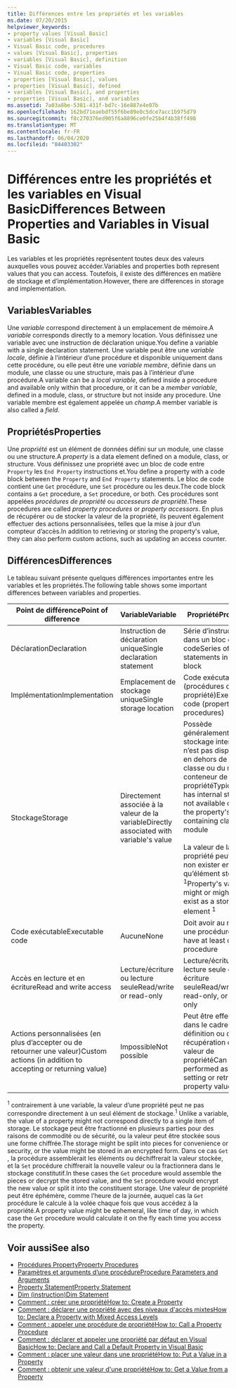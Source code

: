 ```yaml
---
title: Différences entre les propriétés et les variables
ms.date: 07/20/2015
helpviewer_keywords:
- property values [Visual Basic]
- variables [Visual Basic]
- Visual Basic code, procedures
- values [Visual Basic], properties
- variables [Visual Basic], definition
- Visual Basic code, variables
- Visual Basic code, properties
- properties [Visual Basic], values
- properties [Visual Basic], defined
- variables [Visual Basic], and properties
- properties [Visual Basic], and variables
ms.assetid: 7a03a8be-5381-431f-bd7c-16e887e4e07b
ms.openlocfilehash: 162bd71eaebdf55f6be89e0c5dce7acc1b975d79
ms.sourcegitcommit: f8c270376ed905f6a8896ce0fe25b4f4b38ff498
ms.translationtype: MT
ms.contentlocale: fr-FR
ms.lasthandoff: 06/04/2020
ms.locfileid: "84403302"
---
```

# <a name="differences-between-properties-and-variables-in-visual-basic"></a><span data-ttu-id="8f86f-102">Différences entre les propriétés et les variables en Visual Basic</span><span class="sxs-lookup"><span data-stu-id="8f86f-102">Differences Between Properties and Variables in Visual Basic</span></span>
<span data-ttu-id="8f86f-103">Les variables et les propriétés représentent toutes deux des valeurs auxquelles vous pouvez accéder.</span><span class="sxs-lookup"><span data-stu-id="8f86f-103">Variables and properties both represent values that you can access.</span></span> <span data-ttu-id="8f86f-104">Toutefois, il existe des différences en matière de stockage et d’implémentation.</span><span class="sxs-lookup"><span data-stu-id="8f86f-104">However, there are differences in storage and implementation.</span></span>  
  
## <a name="variables"></a><span data-ttu-id="8f86f-105">Variables</span><span class="sxs-lookup"><span data-stu-id="8f86f-105">Variables</span></span>  
 <span data-ttu-id="8f86f-106">Une *variable* correspond directement à un emplacement de mémoire.</span><span class="sxs-lookup"><span data-stu-id="8f86f-106">A *variable* corresponds directly to a memory location.</span></span> <span data-ttu-id="8f86f-107">Vous définissez une variable avec une instruction de déclaration unique.</span><span class="sxs-lookup"><span data-stu-id="8f86f-107">You define a variable with a single declaration statement.</span></span> <span data-ttu-id="8f86f-108">Une variable peut être une *variable locale*, définie à l’intérieur d’une procédure et disponible uniquement dans cette procédure, ou elle peut être une *variable membre*, définie dans un module, une classe ou une structure, mais pas à l’intérieur d’une procédure.</span><span class="sxs-lookup"><span data-stu-id="8f86f-108">A variable can be a *local variable*, defined inside a procedure and available only within that procedure, or it can be a *member variable*, defined in a module, class, or structure but not inside any procedure.</span></span> <span data-ttu-id="8f86f-109">Une variable membre est également appelée un *champ*.</span><span class="sxs-lookup"><span data-stu-id="8f86f-109">A member variable is also called a *field*.</span></span>  
  
## <a name="properties"></a><span data-ttu-id="8f86f-110">Propriétés</span><span class="sxs-lookup"><span data-stu-id="8f86f-110">Properties</span></span>  
 <span data-ttu-id="8f86f-111">Une *propriété* est un élément de données défini sur un module, une classe ou une structure.</span><span class="sxs-lookup"><span data-stu-id="8f86f-111">A *property* is a data element defined on a module, class, or structure.</span></span> <span data-ttu-id="8f86f-112">Vous définissez une propriété avec un bloc de code entre `Property` les `End Property` instructions et.</span><span class="sxs-lookup"><span data-stu-id="8f86f-112">You define a property with a code block between the `Property` and `End Property` statements.</span></span> <span data-ttu-id="8f86f-113">Le bloc de code contient une `Get` procédure, une `Set` procédure ou les deux.</span><span class="sxs-lookup"><span data-stu-id="8f86f-113">The code block contains a `Get` procedure, a `Set` procedure, or both.</span></span> <span data-ttu-id="8f86f-114">Ces procédures sont appelées *procédures de propriété* ou *accesseurs de propriété*.</span><span class="sxs-lookup"><span data-stu-id="8f86f-114">These procedures are called *property procedures* or *property accessors*.</span></span> <span data-ttu-id="8f86f-115">En plus de récupérer ou de stocker la valeur de la propriété, ils peuvent également effectuer des actions personnalisées, telles que la mise à jour d’un compteur d’accès.</span><span class="sxs-lookup"><span data-stu-id="8f86f-115">In addition to retrieving or storing the property's value, they can also perform custom actions, such as updating an access counter.</span></span>  
  
## <a name="differences"></a><span data-ttu-id="8f86f-116">Différences</span><span class="sxs-lookup"><span data-stu-id="8f86f-116">Differences</span></span>  
 <span data-ttu-id="8f86f-117">Le tableau suivant présente quelques différences importantes entre les variables et les propriétés.</span><span class="sxs-lookup"><span data-stu-id="8f86f-117">The following table shows some important differences between variables and properties.</span></span>  
  
|<span data-ttu-id="8f86f-118">Point de différence</span><span class="sxs-lookup"><span data-stu-id="8f86f-118">Point of difference</span></span>|<span data-ttu-id="8f86f-119">Variable</span><span class="sxs-lookup"><span data-stu-id="8f86f-119">Variable</span></span>|<span data-ttu-id="8f86f-120">Propriété</span><span class="sxs-lookup"><span data-stu-id="8f86f-120">Property</span></span>|  
|-------------------------|--------------|--------------|  
|<span data-ttu-id="8f86f-121">Déclaration</span><span class="sxs-lookup"><span data-stu-id="8f86f-121">Declaration</span></span>|<span data-ttu-id="8f86f-122">Instruction de déclaration unique</span><span class="sxs-lookup"><span data-stu-id="8f86f-122">Single declaration statement</span></span>|<span data-ttu-id="8f86f-123">Série d’instructions dans un bloc de code</span><span class="sxs-lookup"><span data-stu-id="8f86f-123">Series of statements in a code block</span></span>|  
|<span data-ttu-id="8f86f-124">Implémentation</span><span class="sxs-lookup"><span data-stu-id="8f86f-124">Implementation</span></span>|<span data-ttu-id="8f86f-125">Emplacement de stockage unique</span><span class="sxs-lookup"><span data-stu-id="8f86f-125">Single storage location</span></span>|<span data-ttu-id="8f86f-126">Code exécutable (procédures de propriété)</span><span class="sxs-lookup"><span data-stu-id="8f86f-126">Executable code (property procedures)</span></span>|  
|<span data-ttu-id="8f86f-127">Stockage</span><span class="sxs-lookup"><span data-stu-id="8f86f-127">Storage</span></span>|<span data-ttu-id="8f86f-128">Directement associée à la valeur de la variable</span><span class="sxs-lookup"><span data-stu-id="8f86f-128">Directly associated with variable's value</span></span>|<span data-ttu-id="8f86f-129">Possède généralement un stockage interne qui n’est pas disponible en dehors de la classe ou du module conteneur de la propriété</span><span class="sxs-lookup"><span data-stu-id="8f86f-129">Typically has internal storage not available outside the property's containing class or module</span></span><br /><br /> <span data-ttu-id="8f86f-130">La valeur de la propriété peut ou non exister en tant qu’élément stocké <sup>1</sup></span><span class="sxs-lookup"><span data-stu-id="8f86f-130">Property's value might or might not exist as a stored element <sup>1</sup></span></span>|  
|<span data-ttu-id="8f86f-131">Code exécutable</span><span class="sxs-lookup"><span data-stu-id="8f86f-131">Executable code</span></span>|<span data-ttu-id="8f86f-132">Aucune</span><span class="sxs-lookup"><span data-stu-id="8f86f-132">None</span></span>|<span data-ttu-id="8f86f-133">Doit avoir au moins une procédure</span><span class="sxs-lookup"><span data-stu-id="8f86f-133">Must have at least one procedure</span></span>|  
|<span data-ttu-id="8f86f-134">Accès en lecture et en écriture</span><span class="sxs-lookup"><span data-stu-id="8f86f-134">Read and write access</span></span>|<span data-ttu-id="8f86f-135">Lecture/écriture ou lecture seule</span><span class="sxs-lookup"><span data-stu-id="8f86f-135">Read/write or read-only</span></span>|<span data-ttu-id="8f86f-136">Lecture/écriture, lecture seule ou écriture seule</span><span class="sxs-lookup"><span data-stu-id="8f86f-136">Read/write, read-only, or write-only</span></span>|  
|<span data-ttu-id="8f86f-137">Actions personnalisées (en plus d’accepter ou de retourner une valeur)</span><span class="sxs-lookup"><span data-stu-id="8f86f-137">Custom actions (in addition to accepting or returning value)</span></span>|<span data-ttu-id="8f86f-138">Impossible</span><span class="sxs-lookup"><span data-stu-id="8f86f-138">Not possible</span></span>|<span data-ttu-id="8f86f-139">Peut être effectué dans le cadre de la définition ou de la récupération de la valeur de propriété</span><span class="sxs-lookup"><span data-stu-id="8f86f-139">Can be performed as part of setting or retrieving property value</span></span>|  
  
 <span data-ttu-id="8f86f-140"><sup>1</sup> contrairement à une variable, la valeur d’une propriété peut ne pas correspondre directement à un seul élément de stockage.</span><span class="sxs-lookup"><span data-stu-id="8f86f-140"><sup>1</sup> Unlike a variable, the value of a property might not correspond directly to a single item of storage.</span></span> <span data-ttu-id="8f86f-141">Le stockage peut être fractionné en plusieurs parties pour des raisons de commodité ou de sécurité, ou la valeur peut être stockée sous une forme chiffrée.</span><span class="sxs-lookup"><span data-stu-id="8f86f-141">The storage might be split into pieces for convenience or security, or the value might be stored in an encrypted form.</span></span> <span data-ttu-id="8f86f-142">Dans ce cas `Get` , la procédure assemblerait les éléments ou déchiffrerait la valeur stockée, et la `Set` procédure chiffrerait la nouvelle valeur ou la fractionnera dans le stockage constitutif.</span><span class="sxs-lookup"><span data-stu-id="8f86f-142">In these cases the `Get` procedure would assemble the pieces or decrypt the stored value, and the `Set` procedure would encrypt the new value or split it into the constituent storage.</span></span> <span data-ttu-id="8f86f-143">Une valeur de propriété peut être éphémère, comme l’heure de la journée, auquel cas la `Get` procédure le calcule à la volée chaque fois que vous accédez à la propriété.</span><span class="sxs-lookup"><span data-stu-id="8f86f-143">A property value might be ephemeral, like time of day, in which case the `Get` procedure would calculate it on the fly each time you access the property.</span></span>  
  
## <a name="see-also"></a><span data-ttu-id="8f86f-144">Voir aussi</span><span class="sxs-lookup"><span data-stu-id="8f86f-144">See also</span></span>

- [<span data-ttu-id="8f86f-145">Procédures Property</span><span class="sxs-lookup"><span data-stu-id="8f86f-145">Property Procedures</span></span>](./property-procedures.md)
- [<span data-ttu-id="8f86f-146">Paramètres et arguments d’une procédure</span><span class="sxs-lookup"><span data-stu-id="8f86f-146">Procedure Parameters and Arguments</span></span>](./procedure-parameters-and-arguments.md)
- [<span data-ttu-id="8f86f-147">Property Statement</span><span class="sxs-lookup"><span data-stu-id="8f86f-147">Property Statement</span></span>](../../../language-reference/statements/property-statement.md)
- [<span data-ttu-id="8f86f-148">Dim (instruction)</span><span class="sxs-lookup"><span data-stu-id="8f86f-148">Dim Statement</span></span>](../../../language-reference/statements/dim-statement.md)
- [<span data-ttu-id="8f86f-149">Comment : créer une propriété</span><span class="sxs-lookup"><span data-stu-id="8f86f-149">How to: Create a Property</span></span>](./how-to-create-a-property.md)
- [<span data-ttu-id="8f86f-150">Comment : déclarer une propriété avec des niveaux d'accès mixtes</span><span class="sxs-lookup"><span data-stu-id="8f86f-150">How to: Declare a Property with Mixed Access Levels</span></span>](./how-to-declare-a-property-with-mixed-access-levels.md)
- [<span data-ttu-id="8f86f-151">Comment : appeler une procédure de propriété</span><span class="sxs-lookup"><span data-stu-id="8f86f-151">How to: Call a Property Procedure</span></span>](./how-to-call-a-property-procedure.md)
- [<span data-ttu-id="8f86f-152">Comment : déclarer et appeler une propriété par défaut en Visual Basic</span><span class="sxs-lookup"><span data-stu-id="8f86f-152">How to: Declare and Call a Default Property in Visual Basic</span></span>](./how-to-declare-and-call-a-default-property.md)
- [<span data-ttu-id="8f86f-153">Comment : placer une valeur dans une propriété</span><span class="sxs-lookup"><span data-stu-id="8f86f-153">How to: Put a Value in a Property</span></span>](./how-to-put-a-value-in-a-property.md)
- [<span data-ttu-id="8f86f-154">Comment : obtenir une valeur d'une propriété</span><span class="sxs-lookup"><span data-stu-id="8f86f-154">How to: Get a Value from a Property</span></span>](./how-to-get-a-value-from-a-property.md)
